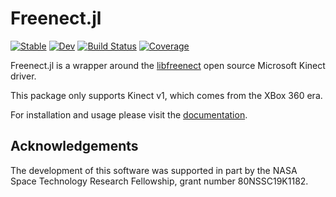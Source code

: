 # Freenect.jl

[![Stable](https://img.shields.io/badge/docs-stable-blue.svg)](https://dmillard.github.io/Freenect.jl/stable)
[![Dev](https://img.shields.io/badge/docs-dev-blue.svg)](https://dmillard.github.io/Freenect.jl/dev)
[![Build Status](https://github.com/dmillard/Freenect.jl/workflows/CI/badge.svg)](https://github.com/dmillard/Freenect.jl/actions)
[![Coverage](https://codecov.io/gh/dmillard/Freenect.jl/branch/master/graph/badge.svg)](https://codecov.io/gh/dmillard/Freenect.jl)

Freenect.jl is a wrapper around the [libfreenect](https://github.com/OpenKinect/libfreenect) open source Microsoft Kinect driver.

This package only supports Kinect v1, which comes from the XBox 360 era.

For installation and usage please visit the [documentation](https://dmillard.github.io/Freenect.jl/dev).

## Acknowledgements

The development of this software was supported in part by the NASA Space Technology Research Fellowship, grant number 80NSSC19K1182.
